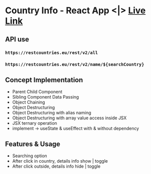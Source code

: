 # Country Info - React App <|> [Live Link](https://countriy-information.netlify.app)

## API use
### `https://restcountries.eu/rest/v2/all`
### `https://restcountries.eu/rest/v2/name/${searchCountry}`

## Concept Implementation
* Parent Child Component 
* Sibling Component Data Passing
* Object Chaining
* Object Destructuring
* Object Destructuring with alias naming
* Object Destructuring with array value access inside JSX
* JSX ternary operation
* implement -> useState & useEffect with & without dependency

## Features & Usage
* Searching option
* After click in country, details info show | toggle
* After click outside, details info hide | toggle



